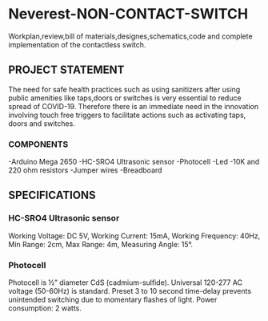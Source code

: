 # Neverest-NON-CONTACT-SWITCH
Workplan,review,bill of materials,designes,schematics,code and complete implementation of the contactless switch.

## PROJECT STATEMENT
The need for safe health practices such as using sanitizers after using public amenities like taps,doors or switches is very essential to reduce  spread of COVID-19. Therefore there is an immediate need in the innovation involving touch free triggers to facilitate actions such as activating taps, doors and switches.

### COMPONENTS
-Arduino Mega 2650
-HC-SRO4 Ultrasonic sensor
-Photocell
-Led
-10K and 220 ohm resistors
-Jumper wires
-Breadboard

## SPECIFICATIONS
### HC-SRO4 Ultrasonic sensor
Working Voltage: DC 5V, Working Current: 15mA, Working Frequency: 40Hz, Min Range: 2cm, Max Range: 4m, Measuring Angle: 15°.

### Photocell
Photocell is ½” diameter CdS (cadmium-sulfide). Universal 120-277 AC voltage (50-60Hz) is standard. Preset 3 to 10 second time-delay prevents unintended switching due to momentary flashes of light. Power consumption: 2 watts.


